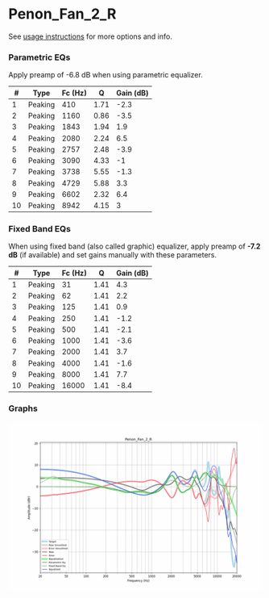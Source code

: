 # Penon_Fan_2_R
See [usage instructions](https://github.com/jaakkopasanen/AutoEq#usage) for more options and info.

### Parametric EQs
Apply preamp of -6.8 dB when using parametric equalizer.

|   # | Type    |   Fc (Hz) |    Q |   Gain (dB) |
|-----|---------|-----------|------|-------------|
|   1 | Peaking |       410 | 1.71 |        -2.3 |
|   2 | Peaking |      1160 | 0.86 |        -3.5 |
|   3 | Peaking |      1843 | 1.94 |         1.9 |
|   4 | Peaking |      2080 | 2.24 |         6.5 |
|   5 | Peaking |      2757 | 2.48 |        -3.9 |
|   6 | Peaking |      3090 | 4.33 |        -1   |
|   7 | Peaking |      3738 | 5.55 |        -1.3 |
|   8 | Peaking |      4729 | 5.88 |         3.3 |
|   9 | Peaking |      6602 | 2.32 |         6.4 |
|  10 | Peaking |      8942 | 4.15 |         3   |

### Fixed Band EQs
When using fixed band (also called graphic) equalizer, apply preamp of **-7.2 dB** (if available) and set gains manually with these parameters.

|   # | Type    |   Fc (Hz) |    Q |   Gain (dB) |
|-----|---------|-----------|------|-------------|
|   1 | Peaking |        31 | 1.41 |         4.3 |
|   2 | Peaking |        62 | 1.41 |         2.2 |
|   3 | Peaking |       125 | 1.41 |         0.9 |
|   4 | Peaking |       250 | 1.41 |        -1.2 |
|   5 | Peaking |       500 | 1.41 |        -2.1 |
|   6 | Peaking |      1000 | 1.41 |        -3.6 |
|   7 | Peaking |      2000 | 1.41 |         3.7 |
|   8 | Peaking |      4000 | 1.41 |        -1.6 |
|   9 | Peaking |      8000 | 1.41 |         7.7 |
|  10 | Peaking |     16000 | 1.41 |        -8.4 |

### Graphs
![](./Penon_Fan_2_R.png)
